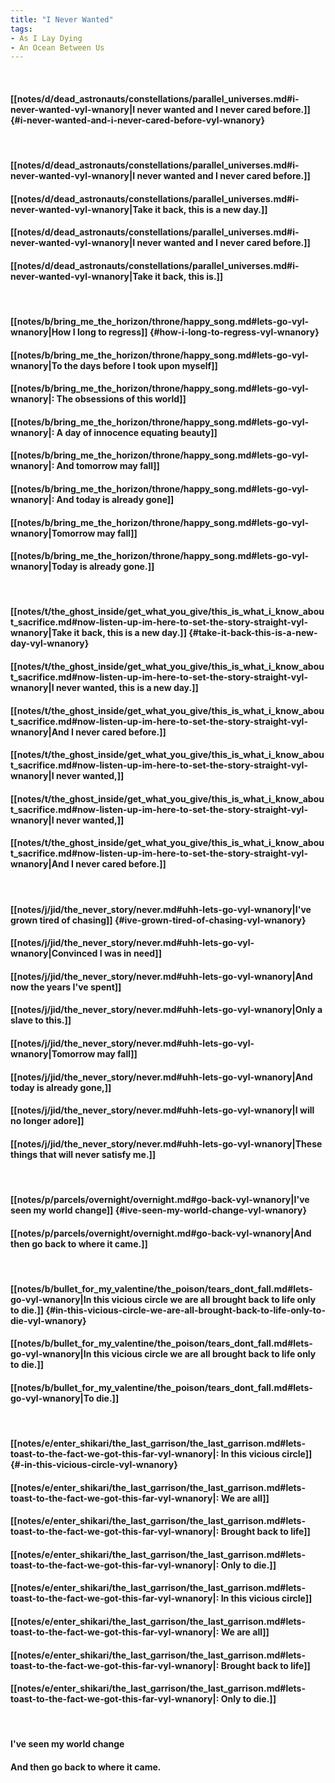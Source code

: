 ```yaml
---
title: "I Never Wanted"
tags:
- As I Lay Dying
- An Ocean Between Us
---
```

&nbsp;
#### [[notes/d/dead_astronauts/constellations/parallel_universes.md#i-never-wanted-vyl-wnanory|I never wanted and I never cared before.]] {#i-never-wanted-and-i-never-cared-before-vyl-wnanory}
&nbsp;
#### [[notes/d/dead_astronauts/constellations/parallel_universes.md#i-never-wanted-vyl-wnanory|I never wanted and I never cared before.]]
#### [[notes/d/dead_astronauts/constellations/parallel_universes.md#i-never-wanted-vyl-wnanory|Take it back, this is a new day.]]
#### [[notes/d/dead_astronauts/constellations/parallel_universes.md#i-never-wanted-vyl-wnanory|I never wanted and I never cared before.]]
#### [[notes/d/dead_astronauts/constellations/parallel_universes.md#i-never-wanted-vyl-wnanory|Take it back, this is.]]
&nbsp;
#### [[notes/b/bring_me_the_horizon/throne/happy_song.md#lets-go-vyl-wnanory|How I long to regress]] {#how-i-long-to-regress-vyl-wnanory}
#### [[notes/b/bring_me_the_horizon/throne/happy_song.md#lets-go-vyl-wnanory|To the days before I took upon myself]]
#### [[notes/b/bring_me_the_horizon/throne/happy_song.md#lets-go-vyl-wnanory|: The obsessions of this world]]
#### [[notes/b/bring_me_the_horizon/throne/happy_song.md#lets-go-vyl-wnanory|: A day of innocence equating beauty]]
#### [[notes/b/bring_me_the_horizon/throne/happy_song.md#lets-go-vyl-wnanory|: And tomorrow may fall]]
#### [[notes/b/bring_me_the_horizon/throne/happy_song.md#lets-go-vyl-wnanory|: And today is already gone]]
#### [[notes/b/bring_me_the_horizon/throne/happy_song.md#lets-go-vyl-wnanory|Tomorrow may fall]]
#### [[notes/b/bring_me_the_horizon/throne/happy_song.md#lets-go-vyl-wnanory|Today is already gone.]]
&nbsp;
#### [[notes/t/the_ghost_inside/get_what_you_give/this_is_what_i_know_about_sacrifice.md#now-listen-up-im-here-to-set-the-story-straight-vyl-wnanory|Take it back, this is a new day.]] {#take-it-back-this-is-a-new-day-vyl-wnanory}
#### [[notes/t/the_ghost_inside/get_what_you_give/this_is_what_i_know_about_sacrifice.md#now-listen-up-im-here-to-set-the-story-straight-vyl-wnanory|I never wanted, this is a new day.]]
#### [[notes/t/the_ghost_inside/get_what_you_give/this_is_what_i_know_about_sacrifice.md#now-listen-up-im-here-to-set-the-story-straight-vyl-wnanory|And I never cared before.]]
#### [[notes/t/the_ghost_inside/get_what_you_give/this_is_what_i_know_about_sacrifice.md#now-listen-up-im-here-to-set-the-story-straight-vyl-wnanory|I never wanted,]]
#### [[notes/t/the_ghost_inside/get_what_you_give/this_is_what_i_know_about_sacrifice.md#now-listen-up-im-here-to-set-the-story-straight-vyl-wnanory|I never wanted,]]
#### [[notes/t/the_ghost_inside/get_what_you_give/this_is_what_i_know_about_sacrifice.md#now-listen-up-im-here-to-set-the-story-straight-vyl-wnanory|And I never cared before.]]
&nbsp;
#### [[notes/j/jid/the_never_story/never.md#uhh-lets-go-vyl-wnanory|I've grown tired of chasing]] {#ive-grown-tired-of-chasing-vyl-wnanory}
#### [[notes/j/jid/the_never_story/never.md#uhh-lets-go-vyl-wnanory|Convinced I was in need]]
#### [[notes/j/jid/the_never_story/never.md#uhh-lets-go-vyl-wnanory|And now the years I've spent]]
#### [[notes/j/jid/the_never_story/never.md#uhh-lets-go-vyl-wnanory|Only a slave to this.]]
#### [[notes/j/jid/the_never_story/never.md#uhh-lets-go-vyl-wnanory|Tomorrow may fall]]
#### [[notes/j/jid/the_never_story/never.md#uhh-lets-go-vyl-wnanory|And today is already gone,]]
#### [[notes/j/jid/the_never_story/never.md#uhh-lets-go-vyl-wnanory|I will no longer adore]]
#### [[notes/j/jid/the_never_story/never.md#uhh-lets-go-vyl-wnanory|These things that will never satisfy me.]]
&nbsp;
#### [[notes/p/parcels/overnight/overnight.md#go-back-vyl-wnanory|I've seen my world change]] {#ive-seen-my-world-change-vyl-wnanory}
#### [[notes/p/parcels/overnight/overnight.md#go-back-vyl-wnanory|And then go back to where it came.]]
&nbsp;
#### [[notes/b/bullet_for_my_valentine/the_poison/tears_dont_fall.md#lets-go-vyl-wnanory|In this vicious circle we are all brought back to life only to die.]] {#in-this-vicious-circle-we-are-all-brought-back-to-life-only-to-die-vyl-wnanory}
#### [[notes/b/bullet_for_my_valentine/the_poison/tears_dont_fall.md#lets-go-vyl-wnanory|In this vicious circle we are all brought back to life only to die.]]
#### [[notes/b/bullet_for_my_valentine/the_poison/tears_dont_fall.md#lets-go-vyl-wnanory|To die.]]
&nbsp;
#### [[notes/e/enter_shikari/the_last_garrison/the_last_garrison.md#lets-toast-to-the-fact-we-got-this-far-vyl-wnanory|: In this vicious circle]] {#-in-this-vicious-circle-vyl-wnanory}
#### [[notes/e/enter_shikari/the_last_garrison/the_last_garrison.md#lets-toast-to-the-fact-we-got-this-far-vyl-wnanory|: We are all]]
#### [[notes/e/enter_shikari/the_last_garrison/the_last_garrison.md#lets-toast-to-the-fact-we-got-this-far-vyl-wnanory|: Brought back to life]]
#### [[notes/e/enter_shikari/the_last_garrison/the_last_garrison.md#lets-toast-to-the-fact-we-got-this-far-vyl-wnanory|: Only to die.]]
#### [[notes/e/enter_shikari/the_last_garrison/the_last_garrison.md#lets-toast-to-the-fact-we-got-this-far-vyl-wnanory|: In this vicious circle]]
#### [[notes/e/enter_shikari/the_last_garrison/the_last_garrison.md#lets-toast-to-the-fact-we-got-this-far-vyl-wnanory|: We are all]]
#### [[notes/e/enter_shikari/the_last_garrison/the_last_garrison.md#lets-toast-to-the-fact-we-got-this-far-vyl-wnanory|: Brought back to life]]
#### [[notes/e/enter_shikari/the_last_garrison/the_last_garrison.md#lets-toast-to-the-fact-we-got-this-far-vyl-wnanory|: Only to die.]]
&nbsp;
#### I've seen my world change
#### And then go back to where it came.
